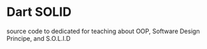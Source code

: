 # Dart SOLID
source code to dedicated for teaching about OOP, Software Design Principe, and S.O.L.I.D

